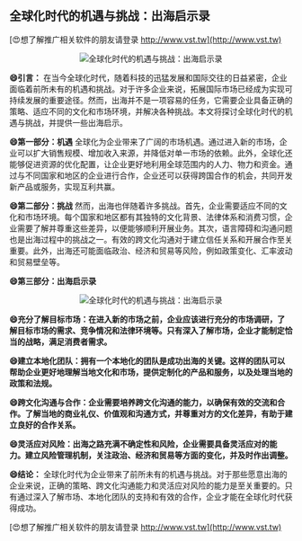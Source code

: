 ## **全球化时代的机遇与挑战：出海启示录**

[😍想了解推广相关软件的朋友请登录 http://www.vst.tw](http://www.vst.tw)

 <center><img src="https://vst.tw/MP4/tuiguang/png/6.png" alt="全球化时代的机遇与挑战：出海启示录"></center>

**😄引言：**
在当今全球化时代，随着科技的迅猛发展和国际交往的日益紧密，企业面临着前所未有的机遇和挑战。对于许多企业来说，拓展国际市场已经成为实现可持续发展的重要途径。然而，出海并不是一项容易的任务，它需要企业具备正确的策略、适应不同的文化和市场环境，并解决各种挑战。本文将探讨全球化时代的机遇与挑战，并提供一些出海启示。

**😄第一部分：机遇**
全球化为企业带来了广阔的市场机遇。通过进入新的市场，企业可以扩大销售规模、增加收入来源，并降低对单一市场的依赖。此外，全球化还能够促进资源的优化配置，让企业更好地利用全球范围内的人力、物力和资金。通过与不同国家和地区的企业进行合作，企业还可以获得跨国合作的机会，共同开发新产品或服务，实现互利共赢。

**😄第二部分：挑战**
然而，出海也伴随着许多挑战。首先，企业需要适应不同的文化和市场环境。每个国家和地区都有其独特的文化背景、法律体系和消费习惯，企业需要了解并尊重这些差异，以便能够顺利开展业务。其次，语言障碍和沟通问题也是出海过程中的挑战之一。有效的跨文化沟通对于建立信任关系和开展合作至关重要。此外，出海还可能面临政治、经济和贸易等风险，例如政策变化、汇率波动和贸易壁垒等。

**😄第三部分：出海启示录**

 <center><img src="https://vst.tw/MP4/tuiguang/png/3.png" alt="全球化时代的机遇与挑战：出海启示录"></center>

**😄充分了解目标市场：在进入新的市场之前，企业应该进行充分的市场调研，了解目标市场的需求、竞争情况和法律环境等。只有深入了解市场，企业才能制定恰当的战略，满足消费者需求。**

**😄建立本地化团队：拥有一个本地化的团队是成功出海的关键。这样的团队可以帮助企业更好地理解当地文化和市场，提供定制化的产品和服务，以及处理当地的政策和法规。**

**😄跨文化沟通与合作：企业需要培养跨文化沟通的能力，以确保有效的交流和合作。了解当地的商业礼仪、价值观和沟通方式，并尊重对方的文化差异，有助于建立良好的合作关系。**

**😄灵活应对风险：出海之路充满不确定性和风险，企业需要具备灵活应对的能力。建立风险管理机制，关注政治、经济和贸易等方面的变化，并及时作出调整。**

**😄结论：**
全球化时代为企业带来了前所未有的机遇与挑战。对于那些愿意出海的企业来说，正确的策略、跨文化沟通能力和灵活应对风险的能力是至关重要的。只有通过深入了解市场、本地化团队的支持和有效的合作，企业才能在全球化时代获得成功。

[😍想了解推广相关软件的朋友请登录 http://www.vst.tw](http://www.vst.tw)



